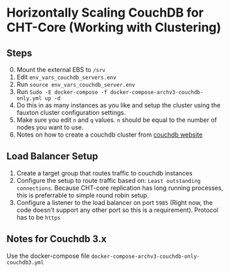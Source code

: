 # Horizontally Scaling CouchDB for CHT-Core (Working with Clustering)

## Steps

0. Mount the external EBS to `/srv`
1. Edit `env_vars_couchdb_servers.env`
2. Run `source env_vars_couchdb_server.env`
3. Run `Sudo -E docker-compose -f docker-compose-archv3-couchdb-only.yml up -d`
4. Do this in as many instances as you like and setup the cluster using the fauxton cluster configuration settings.
5. Make sure you edit `n` and `q` values. `n` should be equal to the number of nodes you want to use.
6. Notes on how to create a couchdb cluster from [couchdb website](https://docs.couchdb.org/en/stable/config/cluster.html)

## Load Balancer Setup

1. Create a target group that routes traffic to couchdb instances
2. Configure the setup to route traffic based on: `Least outstanding connections`. Because CHT-core replication has long running processes, this is preferrable to simple round robin setup.
3. Configure a listener to the load balancer on port `5985` (Right now, the code doesn't support any other port so this is a requirement). Protocol has to be `https`

## Notes for Couchdb 3.x

Use the docker-compose file `docker-compose-archv3-couchdb-only-couchdb3.yml`
